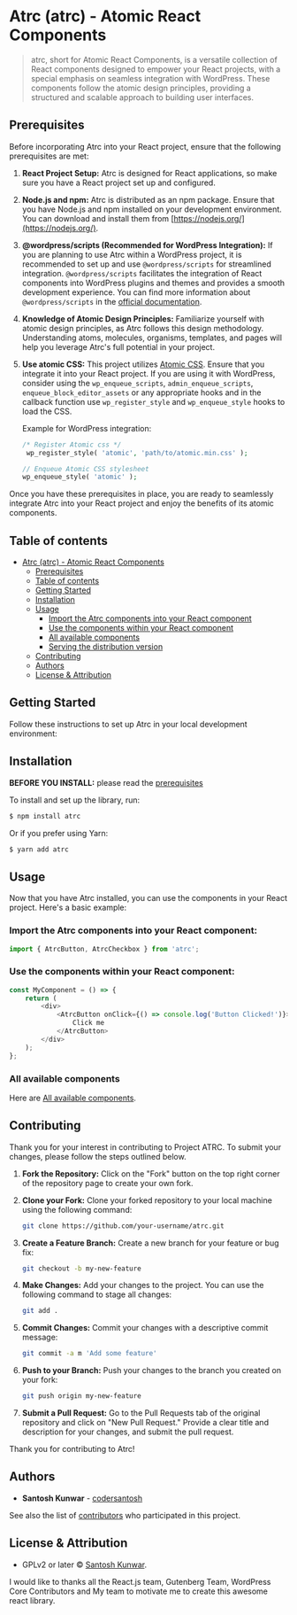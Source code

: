 # Atrc (atrc) - Atomic React Components

> atrc, short for Atomic React Components, is a versatile collection of React components designed to empower your React projects, with a special emphasis on seamless integration with WordPress. These components follow the atomic design principles, providing a structured and scalable approach to building user interfaces.

## Prerequisites

Before incorporating Atrc into your React project, ensure that the following prerequisites are met:

1. **React Project Setup:** Atrc is designed for React applications, so make sure you have a React project set up and configured.

2. **Node.js and npm:** Atrc is distributed as an npm package. Ensure that you have Node.js and npm installed on your development environment. You can download and install them from [https://nodejs.org/](https://nodejs.org/).

3. **@wordpress/scripts (Recommended for WordPress Integration):** If you are planning to use Atrc within a WordPress project, it is recommended to set up and use `@wordpress/scripts` for streamlined integration. `@wordpress/scripts` facilitates the integration of React components into WordPress plugins and themes and provides a smooth development experience. You can find more information about `@wordpress/scripts` in the [official documentation](https://developer.wordpress.org/block-editor/packages/packages-scripts/).

4. **Knowledge of Atomic Design Principles:** Familiarize yourself with atomic design principles, as Atrc follows this design methodology. Understanding atoms, molecules, organisms, templates, and pages will help you leverage Atrc's full potential in your project.

5. **Use atomic CSS:**
   This project utilizes [Atomic CSS](https://github.com/codersantosh/atomic-css). Ensure that you integrate it into your React project. If you are using it with WordPress, consider using the `wp_enqueue_scripts`, `admin_enqueue_scripts`, `enqueue_block_editor_assets` or any appropriate hooks and in the callback function use `wp_register_style` and `wp_enqueue_style` hooks to load the CSS.

   Example for WordPress integration:

   ```php
   /* Register Atomic css */
    wp_register_style( 'atomic', 'path/to/atomic.min.css' );

   // Enqueue Atomic CSS stylesheet
   wp_enqueue_style( 'atomic' );
   ```

Once you have these prerequisites in place, you are ready to seamlessly integrate Atrc into your React project and enjoy the benefits of its atomic components.

## Table of contents

- [Atrc (atrc) - Atomic React Components](#atrc%20-%20atomic-react-components)
  - [Prerequisites](#prerequisites)
  - [Table of contents](#table-of-contents)
  - [Getting Started](#getting-started)
  - [Installation](#installation)
  - [Usage](#usage)
    - [Import the Atrc components into your React component](#import-the-atrc-components-into-your-react-component)
    - [Use the components within your React component](#use-the-components-within-your-react-component)
    - [All available components](#all-available-components)
    - [Serving the distribution version](#serving-the-distribution-version)
  - [Contributing](#contributing)
  - [Authors](#authors)
  - [License & Attribution](#license--attribution)

## Getting Started

Follow these instructions to set up Atrc in your local development environment:

## Installation

**BEFORE YOU INSTALL:** please read the [prerequisites](#prerequisites)

To install and set up the library, run:

```sh
$ npm install atrc
```

Or if you prefer using Yarn:

```sh
$ yarn add atrc
```

## Usage

Now that you have Atrc installed, you can use the components in your React project. Here's a basic example:

### Import the Atrc components into your React component:

```js
import { AtrcButton, AtrcCheckbox } from 'atrc';
```

### Use the components within your React component:

```js
const MyComponent = () => {
	return (
		<div>
			<AtrcButton onClick={() => console.log('Button Clicked!')}>
				Click me
			</AtrcButton>
		</div>
	);
};
```

### All available components

Here are [All available components](https://github.com/codersantosh/atrc/blob/master/build/index.js).

## Contributing

Thank you for your interest in contributing to Project ATRC. To submit your changes, please follow the steps outlined below.

1. **Fork the Repository:** Click on the "Fork" button on the top right corner of the repository page to create your own fork.

2. **Clone your Fork:** Clone your forked repository to your local machine using the following command:

   ```sh
   git clone https://github.com/your-username/atrc.git
   ```

3. **Create a Feature Branch:** Create a new branch for your feature or bug fix:
   ```sh
   git checkout -b my-new-feature
   ```
4. **Make Changes:** Add your changes to the project. You can use the following command to stage all changes:

   ```sh
   git add .
   ```

5. **Commit Changes:** Commit your changes with a descriptive commit message:

   ```sh
   git commit -a m 'Add some feature'
   ```

6. **Push to your Branch:** Push your changes to the branch you created on your fork:
   ```sh
   git push origin my-new-feature
   ```
7. **Submit a Pull Request:** Go to the Pull Requests tab of the original repository and click on "New Pull Request." Provide a clear title and description for your changes, and submit the pull request.

Thank you for contributing to Atrc!

## Authors

- **Santosh Kunwar** - [codersantosh](https://twitter.com/codersantosh)

See also the list of [contributors](https://github.com/codersantosh/atrc/graphs/contributors) who participated in this project.

## License & Attribution

- GPLv2 or later © [Santosh Kunwar](https://twitter.com/codersantosh).

I would like to thanks all the React.js team, Gutenberg Team, WordPress Core Contributors and My team to motivate me to create this awesome react library.
